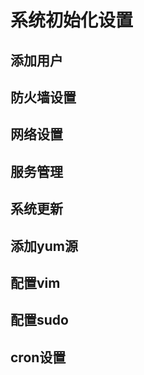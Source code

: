# 系统初始化设置

## 添加用户


## 防火墙设置


## 网络设置


## 服务管理

## 系统更新

## 添加yum源 

## 配置vim


## 配置sudo


## cron设置